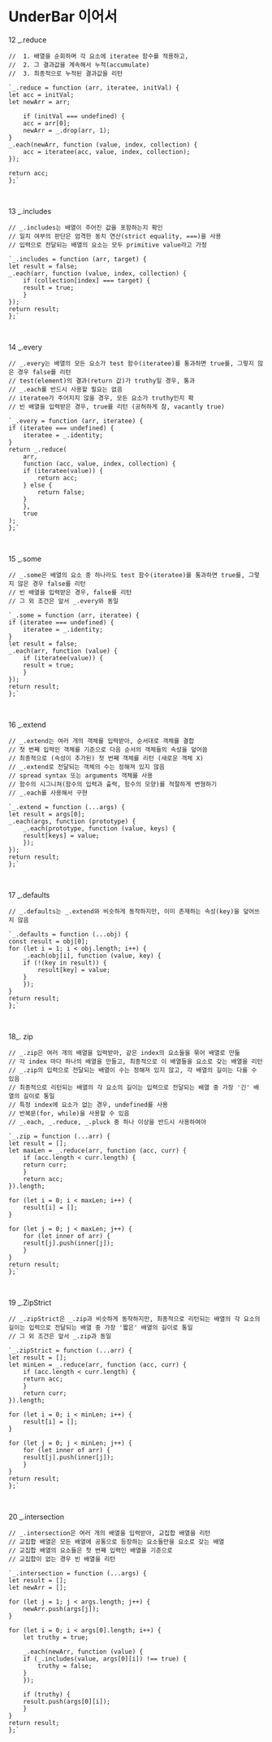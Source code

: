 # UnderBar 이어서

12 \_.reduce

    //  1. 배열을 순회하며 각 요소에 iteratee 함수를 적용하고,
    //  2. 그 결과값을 계속해서 누적(accumulate)
    //  3. 최종적으로 누적된 결과값을 리턴

    `_.reduce = function (arr, iteratee, initVal) {
    let acc = initVal;
    let newArr = arr;

        if (initVal === undefined) {
        acc = arr[0];
        newArr = _.drop(arr, 1);
    }
    _.each(newArr, function (value, index, collection) {
        acc = iteratee(acc, value, index, collection);
    });

    return acc;
    };`

<br>

13 \_.includes

    // _.includes는 배열이 주어진 값을 포함하는지 확인
    // 일치 여부의 판단은 엄격한 동치 연산(strict equality, ===)을 사용
    // 입력으로 전달되는 배열의 요소는 모두 primitive value라고 가정

    `_.includes = function (arr, target) {
    let result = false;
    _.each(arr, function (value, index, collection) {
        if (collection[index] === target) {
        result = true;
        }
    });
    return result;
    };`

<br>

14 \_.every

    // _.every는 배열의 모든 요소가 test 함수(iteratee)를 통과하면 true를, 그렇지 않은 경우 false를 리턴
    // test(element)의 결과(return 값)가 truthy일 경우, 통과
    // _.each를 반드시 사용할 필요는 없음
    // iteratee가 주어지지 않을 경우, 모든 요소가 truthy인지 확
    // 빈 배열을 입력받은 경우, true를 리턴 (공허하게 참, vacantly true)

    `_.every = function (arr, iteratee) {
    if (iteratee === undefined) {
        iteratee = _.identity;
    }
    return _.reduce(
        arr,
        function (acc, value, index, collection) {
        if (iteratee(value)) {
            return acc;
        } else {
            return false;
        }
        },
        true
    );
    };`

<br>

15 \_.some

    // _.some은 배열의 요소 중 하나라도 test 함수(iteratee)를 통과하면 true를, 그렇지 않은 경우 false를 리턴
    // 빈 배열을 입력받은 경우, false를 리턴
    // 그 외 조건은 앞서 _.every와 동일

    `_.some = function (arr, iteratee) {
    if (iteratee === undefined) {
        iteratee = _.identity;
    }
    let result = false;
    _.each(arr, function (value) {
        if (iteratee(value)) {
        result = true;
        }
    });
    return result;
    };`

<br>

16 \_.extend

    // _.extend는 여러 개의 객체를 입력받아, 순서대로 객체를 결합
    // 첫 번째 입력인 객체를 기준으로 다음 순서의 객체들의 속성을 덮어씀
    // 최종적으로 (속성이 추가된) 첫 번째 객체를 리턴 (새로운 객체 X)
    // _.extend로 전달되는 객체의 수는 정해져 있지 않음
    // spread syntax 또는 arguments 객체를 사용
    // 함수의 시그니쳐(함수의 입력과 출력, 함수의 모양)를 적절하게 변형하기
    // _.each를 사용해서 구현

    `_.extend = function (...args) {
    let result = args[0];
    _.each(args, function (prototype) {
        _.each(prototype, function (value, keys) {
        result[keys] = value;
        });
    });
    return result;
    };`

<br>

17 \_.defaults

    // _.defaults는 _.extend와 비슷하게 동작하지만, 이미 존재하는 속성(key)을 덮어쓰지 않음

    `_.defaults = function (...obj) {
    const result = obj[0];
    for (let i = 1; i < obj.length; i++) {
        _.each(obj[i], function (value, key) {
        if (!(key in result)) {
            result[key] = value;
        }
        });
    }
    return result;
    };`

<br>

18\_. zip

    // _.zip은 여러 개의 배열을 입력받아, 같은 index의 요소들을 묶어 배열로 만듦
    // 각 index 마다 하나의 배열을 만들고, 최종적으로 이 배열들을 요소로 갖는 배열을 리턴
    // _.zip의 입력으로 전달되는 배열이 수는 정해져 있지 않고, 각 배열의 길이는 다를 수 있음
    // 최종적으로 리턴되는 배열의 각 요소의 길이는 입력으로 전달되는 배열 중 가장 '긴' 배열의 길이로 통일
    // 특정 index에 요소가 없는 경우, undefined를 사용
    // 반복문(for, while)을 사용할 수 있음
    // _.each, _.reduce, _.pluck 중 하나 이상을 반드시 사용하여야 

    `_.zip = function (...arr) {
    let result = [];
    let maxLen = _.reduce(arr, function (acc, curr) {
        if (acc.length < curr.length) {
        return curr;
        }
        return acc;
    }).length;

    for (let i = 0; i < maxLen; i++) {
        result[i] = [];
    }

    for (let j = 0; j < maxLen; j++) {
        for (let inner of arr) {
        result[j].push(inner[j]);
        }
    }
    return result;
    };`

<br>

19 \_.ZipStrict

    // _.zipStrict은 _.zip과 비슷하게 동작하지만, 최종적으로 리턴되는 배열의 각 요소의 길이는 입력으로 전달되는 배열 중 가장 '짧은' 배열의 길이로 통일
    // 그 외 조건은 앞서 _.zip과 동일

    `_.zipStrict = function (...arr) {
    let result = [];
    let minLen = _.reduce(arr, function (acc, curr) {
        if (acc.length < curr.length) {
        return acc;
        }
        return curr;
    }).length;

    for (let i = 0; i < minLen; i++) {
        result[i] = [];
    }

    for (let j = 0; j < minLen; j++) {
        for (let inner of arr) {
        result[j].push(inner[j]);
        }
    }
    return result;
    };`

<br>

20 \_.intersection

    // _.intersection은 여러 개의 배열을 입력받아, 교집합 배열을 리턴
    // 교집합 배열은 모든 배열에 공통으로 등장하는 요소들만을 요소로 갖는 배열
    // 교집합 배열의 요소들은 첫 번째 입력인 배열을 기준으로 
    // 교집합이 없는 경우 빈 배열을 리턴

    `_.intersection = function (...args) {
    let result = [];
    let newArr = [];

    for (let j = 1; j < args.length; j++) {
        newArr.push(args[j]);
    }

    for (let i = 0; i < args[0].length; i++) {
        let truthy = true;

        _.each(newArr, function (value) {
        if (_.includes(value, args[0][i]) !== true) {
            truthy = false;
        }
        });

        if (truthy) {
        result.push(args[0][i]);
        }
    }
    return result;
    };`

<br>
